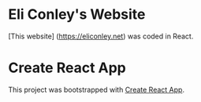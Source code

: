 # Eli Conley's Website

[This website] (https://eliconley.net) was coded in React.

# Create React App

This project was bootstrapped with [Create React App](https://github.com/facebook/create-react-app).

